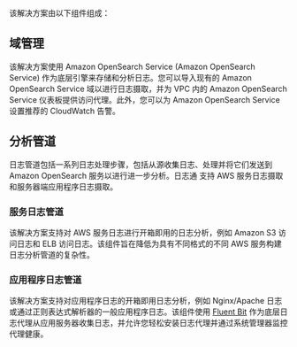 该解决方案由以下组件组成：

## 域管理

该解决方案使用 Amazon OpenSearch Service (Amazon OpenSearch Service) 作为底层引擎来存储和分析日志。您可以导入现有的 Amazon OpenSearch Service 域以进行日志摄取，并为 VPC 内的 Amazon OpenSearch Service 仪表板提供访问代理。此外，您可以为 Amazon OpenSearch Service 设置推荐的 CloudWatch 告警。

## 分析管道

日志管道包括一系列日志处理步骤，包括从源收集日志、处理并将它们发送到 Amazon OpenSearch 服务以进行进一步分析。日志通 支持 AWS 服务日志摄取和服务器端应用程序日志摄取。

### 服务日志管道

该解决方案支持对 AWS 服务日志进行开箱即用的日志分析，例如 Amazon S3 访问日志和 ELB 访问日志。该组件旨在降低为具有不同格式的不同 AWS 服务构建日志分析管道的复杂性。

### 应用程序日志管道

该解决方案支持对应用程序日志的开箱即用日志分析，例如 Nginx/Apache 日志或通过正则表达式解析器的一般应用程序日志。该组件使用 [Fluent Bit](https://fluentbit.io/) 作为底层日志代理从应用服务器收集日志，并允许您轻松安装日志代理并通过系统管理器监控代理健康。